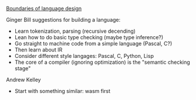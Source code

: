 [Boundaries of language design](https://www.youtube.com/watch?v=3K8znjWN_Ig&t=10s)

Ginger Bill suggestions for building a language:
- Learn tokenization, parsing (recursive decending)
- Lean how to do basic type checking (maybe type inference?)
- Go straight to machine code from a simple language (Pascal, C?)
- Then learn about IR
- Consider different style langages: Pascal, C, Python, Lisp
- The core of a compiler (ignoring optimization) is the "semantic checking stage"

Andrew Kelley
- Start with something similar: wasm first

